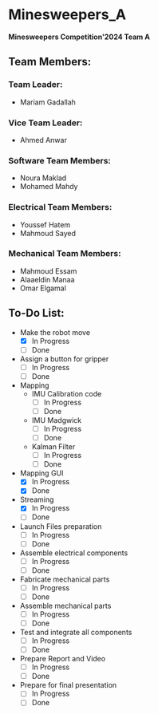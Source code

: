 # Minesweepers_A
**Minesweepers Competition'2024 Team A**

## Team Members:

### Team Leader:
- Mariam Gadallah

### Vice Team Leader:
- Ahmed Anwar

### Software Team Members:
- Noura Maklad
- Mohamed Mahdy

### Electrical Team Members:
- Youssef Hatem
- Mahmoud Sayed

### Mechanical Team Members:
- Mahmoud Essam
- Alaaeldin Manaa
- Omar Elgamal

## To-Do List:

- Make the robot move 
  - [x] In Progress 
  - [ ] Done
- Assign a button for gripper 
  - [ ] In Progress 
  - [ ] Done
- Mapping
  - IMU Calibration code
    - [ ] In Progress 
    - [ ] Done
  - IMU Madgwick
    - [ ] In Progress 
    - [ ] Done
  - Kalman Filter
    - [ ] In Progress 
    - [ ] Done
- Mapping GUI 
  - [x] In Progress 
  - [x] Done
- Streaming
  - [x] In Progress 
  - [ ] Done
- Launch Files preparation 
  - [ ] In Progress 
  - [ ] Done
- Assemble electrical components 
  - [ ] In Progress 
  - [ ] Done
- Fabricate mechanical parts 
  - [ ] In Progress 
  - [ ] Done
- Assemble mechanical parts 
  - [ ] In Progress 
  - [ ] Done
- Test and integrate all components 
  - [ ] In Progress 
  - [ ] Done
- Prepare Report and Video
  - [ ] In Progress 
  - [ ] Done
- Prepare for final presentation 
  - [ ] In Progress 
  - [ ] Done
